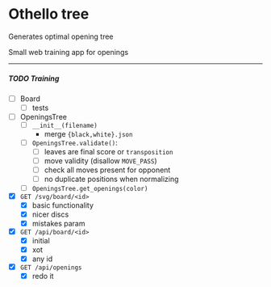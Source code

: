 # Othello tree

Generates optimal opening tree

Small web training app for openings



---

##### TODO Training
- [ ] Board
    - [ ] tests
- [ ] OpeningsTree
    - [ ] `__init__(filename)`
        - merge `{black,white}.json`
    - [ ] `OpeningsTree.validate()`:
        - [ ] leaves are final score or `transposition`
        - [ ] move validity (disallow `MOVE_PASS`)
        - [ ] check all moves present for opponent
        - [ ] no duplicate positions when normalizing
    - [ ] `OpeningsTree.get_openings(color)`

- [x] `GET /svg/board/<id>`
    - [x] basic functionality
    - [x] nicer discs
    - [x] mistakes param
- [x] `GET /api/board/<id>`
    - [x] initial
    - [x] xot
    - [x] any id
- [x] `GET /api/openings`
    - [x] redo it
